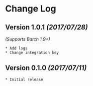 Change Log
==========

Version 1.0.1 *(2017/07/28)*
-------------------------------------------
*(Supports Batch 1.9+)*  
    
    * Add logs
    * Change integration key


Version 0.1.0 *(2017/07/11)*
-------------------------------------------  

    * Initial release